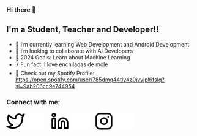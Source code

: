 ### Hi there 👋

## I'm a Student, Teacher and Developer!!

- 🌱 I’m currently learning Web Development and Android Development.
- 👯 I’m looking to collaborate with AI Developers
- 🥅 2024 Goals: Learn about Machine Learning
- ⚡ Fun fact: I love enchiladas de mole
- 🎵 Check out my Spotify Profile: https://open.spotify.com/user/785dmq44tly4z0jvyjpl6fslq?si=9ab206cc9e744954


### Connect with me:


[![website](./img/twitter-light.svg)](https://twitter.com/YoshiQuinteroM/-light-mode-only)
[![website](./img/twitter-dark.svg)](https://twitter.com/YoshiQuinteroM/-dark-mode-only)
&nbsp;&nbsp;
[![website](./img/linkedin-light.svg)](https://www.linkedin.com/in/joshuaquinterom/-light-mode-only)
[![website](./img/linkedin-dark.svg)](https://www.linkedin.com/in/joshuaquinterom/-dark-mode-only)
&nbsp;&nbsp;
[![website](./img/instagram-light.svg)](https://www.instagram.com/yoshi.php/-light-mode-only)
[![website](./img/instagram-dark.svg)](https://www.instagram.com/yoshi.phpr#gh-dark-mode-only)
